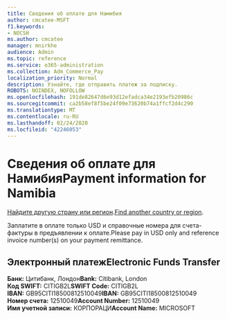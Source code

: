 ```yaml
---
title: Сведения об оплате для Намибия
author: cmcatee-MSFT
f1.keywords:
- NOCSH
ms.author: cmcatee
manager: mnirkhe
audience: Admin
ms.topic: reference
ms.service: o365-administration
ms.collection: Adm_Commerce_Pay
localization_priority: Normal
description: Узнайте, где отправить платеж за подписку.
ROBOTS: NOINDEX, NOFOLLOW
ms.openlocfilehash: 191de82647d6e93d12efadca34e2193efb20986c
ms.sourcegitcommit: ca2b58ef8f5be24f09e73620b74a1ffcf2d4c290
ms.translationtype: MT
ms.contentlocale: ru-RU
ms.lasthandoff: 02/24/2020
ms.locfileid: "42246053"
---
```

# <a name="payment-information-for-namibia"></a><span data-ttu-id="8ddc6-103">Сведения об оплате для Намибия</span><span class="sxs-lookup"><span data-stu-id="8ddc6-103">Payment information for Namibia</span></span>

<span data-ttu-id="8ddc6-104">[Найдите другую страну или регион](../billing-and-payments/pay-for-your-subscription.md).</span><span class="sxs-lookup"><span data-stu-id="8ddc6-104">[Find another country or region](../billing-and-payments/pay-for-your-subscription.md).</span></span>

<span data-ttu-id="8ddc6-105">Заплатите в оплате только USD и справочные номера для счета-фактуры в предъявлении к оплате.</span><span class="sxs-lookup"><span data-stu-id="8ddc6-105">Please pay in USD only and reference invoice number(s) on your payment remittance.</span></span>

## <a name="electronic-funds-transfer"></a><span data-ttu-id="8ddc6-106">Электронный платеж</span><span class="sxs-lookup"><span data-stu-id="8ddc6-106">Electronic Funds Transfer</span></span>

<span data-ttu-id="8ddc6-107">**Банк:** Цитибанк, Лондон</span><span class="sxs-lookup"><span data-stu-id="8ddc6-107">**Bank:** Citibank, London</span></span>  
<span data-ttu-id="8ddc6-108">**Код SWIFT:** CITIGB2L</span><span class="sxs-lookup"><span data-stu-id="8ddc6-108">**SWIFT Code:** CITIGB2L</span></span>  
<span data-ttu-id="8ddc6-109">**IBAN:** GB95CITI18500812510049</span><span class="sxs-lookup"><span data-stu-id="8ddc6-109">**IBAN:** GB95CITI18500812510049</span></span>  
<span data-ttu-id="8ddc6-110">**Номер счета:** 12510049</span><span class="sxs-lookup"><span data-stu-id="8ddc6-110">**Account Number:** 12510049</span></span>  
<span data-ttu-id="8ddc6-111">**Имя учетной записи:** КОРПОРАЦИ</span><span class="sxs-lookup"><span data-stu-id="8ddc6-111">**Account Name:** MICROSOFT</span></span>  